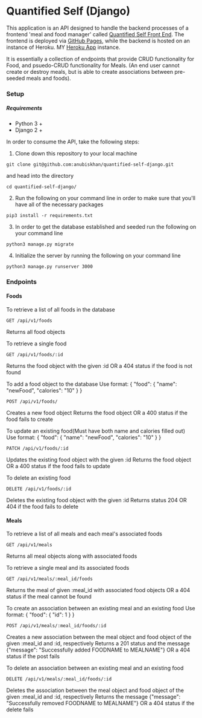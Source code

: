 # Quantified Self (Django)
  This application is an API designed to handle the backend processes of a frontend 'meal and food manager' called [Quantified Self Front End](https://github.com/anubiskhan/qs_frontend_django). The frontend is deployed via [GitHub Pages](https://anubiskhan.github.io/qs_frontend_django/), while the backend is hosted on an instance of Heroku. MY [Heroku App](https://serene-savannah-88118.herokuapp.com/api/v1/foods/) instance.

  It is essentially a collection of endpoints that provide CRUD functionality for Food, and psuedo-CRUD functionality for Meals. (An end user cannot create or destroy meals, but is able to create associations between pre-seeded meals and foods).

### Setup
##### Requirements
  - Python 3 +
  - Django 2 +

In order to consume the API, take the following steps:
  1. Clone down this repository to your local machine
  ```
  git clone git@github.com:anubiskhan/quantified-self-django.git
  ```
  and head into the directory
  ```
  cd quantified-self-django/
  ```
  2. Run the following on your command line in order to make sure that you'll have all of the necessary packages
  ```
  pip3 install -r requirements.txt
  ```

  3. In order to get the database established and seeded run the following on your command line
  ```
  python3 manage.py migrate
  ```
  4. Initialize the server by running the following on your command line
  ```
  python3 manage.py runserver 3000
  ```

### Endpoints

#### Foods
To retrieve a list of all foods in the database
```
GET /api/v1/foods
```
Returns all food objects

To retrieve a single food
```
GET /api/v1/foods/:id
```
Returns the food object with the given :id OR a 404 status if the food is not found

To add a food object to the database
Use format:
{
    "food": {
        "name": "newFood",
        "calories": "10"
    }
}
```
POST /api/v1/foods/
```
Creates a new food object
Returns the food object OR a 400 status if the food fails to create

To update an existing food(Must have both name and calories filled out)
Use format:
{
    "food": {
        "name": "newFood",
        "calories": "10"
    }
}
```
PATCH /api/v1/foods/:id
```
Updates the existing food object with the given :id
Returns the food object OR a 400 status if the food fails to update

To delete an existing food
```
DELETE /api/v1/foods/:id
```
Deletes the existing food object with the given :id
Returns status 204 OR 404 if the food fails to delete

#### Meals
To retrieve a list of all meals and each meal's associated foods
```
GET /api/v1/meals
```
Returns all meal objects along with associated foods

To retrieve a single meal and its associated foods
```
GET /api/v1/meals/:meal_id/foods
```
Returns the meal of given :meal_id with associated food objects OR a 404 status if the meal cannot be found

To create an association between an existing meal and an existing food
Use format:
{
    "food": {
    	"id": 1
    }
}
```
POST /api/v1/meals/:meal_id/foods/:id
```
Creates a new association between the meal object and food object of the given :meal_id and :id, respectively
Returns a 201 status and the message {"message": "Successfully added FOODNAME to MEALNAME"} OR a 404 status if the post fails

To delete an association between an existing meal and an existing food
```
DELETE /api/v1/meals/:meal_id/foods/:id
```
Deletes the association between the meal object and food object of the given :meal_id and :id, respectively
Returns the message {"message": "Successfully removed FOODNAME to MEALNAME"} OR a 404 status if the delete fails
